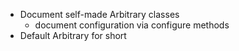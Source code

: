 - Document self-made Arbitrary classes
  - document configuration via configure methods
- Default Arbitrary for short
